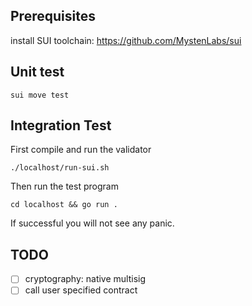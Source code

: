 
## Prerequisites
install SUI toolchain: https://github.com/MystenLabs/sui

## Unit test

```
sui move test
```

## Integration Test

First compile and run the validator
```
./localhost/run-sui.sh
```
Then run the test program
```
cd localhost && go run .
```

If successful you will not see any panic.

## TODO
- [ ] cryptography: native multisig
- [ ] call user specified contract
